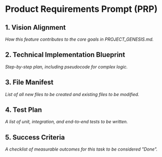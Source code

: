 # Product Requirements Prompt (PRP)

## 1. Vision Alignment
*How this feature contributes to the core goals in PROJECT_GENESIS.md.*

## 2. Technical Implementation Blueprint
*Step-by-step plan, including pseudocode for complex logic.*

## 3. File Manifest
*List of all new files to be created and existing files to be modified.*

## 4. Test Plan
*A list of unit, integration, and end-to-end tests to be written.*

## 5. Success Criteria
*A checklist of measurable outcomes for this task to be considered "Done".* 